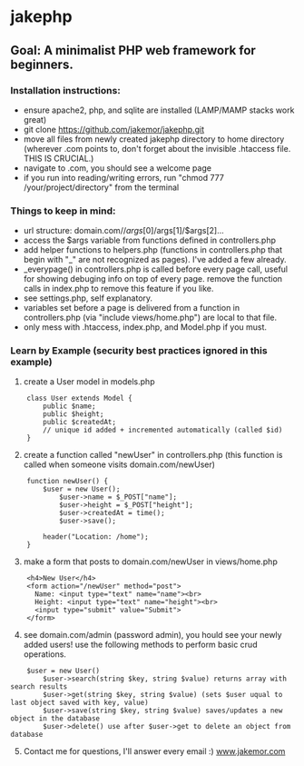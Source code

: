 # jakephp

## Goal: A minimalist PHP web framework for beginners.

### Installation instructions:
- ensure apache2, php, and sqlite are installed (LAMP/MAMP stacks work great)
- git clone https://github.com/jakemor/jakephp.git
- move all files from newly created jakephp directory to home directory (wherever <your-domain>.com points to, don't forget about the invisible .htaccess file. THIS IS CRUCIAL.)
- navigate to <your-domain>.com, you should see a welcome page
- if you run into reading/writing errors, run "chmod 777 /your/project/directory" from the terminal

### Things to keep in mind:
- url structure: domain.com/<view-controller-function>/$args[0]/$args[1]/$args[2]...
- access the $args variable from functions defined in controllers.php
- add helper functions to helpers.php (functions in controllers.php that begin with "_" are not recognized as pages). I've added a few already.
- _everypage() in controllers.php is called before every page call, useful for showing debuging info on top of every page. remove the function calls in index.php to remove this feature if you like.
- see settings.php, self explanatory.
- variables set before a page is delivered from a function in controllers.php (via "include views/home.php") are local to that file.
- only mess with .htaccess, index.php, and Model.php if you must.

### Learn by Example (security best practices ignored in this example)
1. create a User model in models.php
```
	class User extends Model {
		public $name;
		public $height;
		public $createdAt; 
		// unique id added + incremented automatically (called $id)
	}
```

2. create a function called "newUser" in controllers.php (this function is called when someone visits domain.com/newUser)
```
	function newUser() {
		$user = new User(); 
			$user->name = $_POST["name"]; 
			$user->height = $_POST["height"];
			$user->createdAt = time();
			$user->save(); 

		header("Location: /home"); 
	}
```

3. make a form that posts to domain.com/newUser in views/home.php
```
    <h4>New User</h4>
    <form action="/newUser" method="post">
      Name: <input type="text" name="name"><br>
      Height: <input type="text" name="height"><br>
      <input type="submit" value="Submit">
    </form>
```

4. see domain.com/admin (password admin), you hould see your newly added users! use the following methods to perform basic crud operations.
```
	$user = new User()
		$user->search(string $key, string $value) returns array with search results
		$user->get(string $key, string $value) (sets $user uqual to last object saved with key, value)
		$user->save(string $key, string $value) saves/updates a new object in the database
		$user->delete() use after $user->get to delete an object from database
```

5. Contact me for questions, I'll answer every email :) www.jakemor.com

